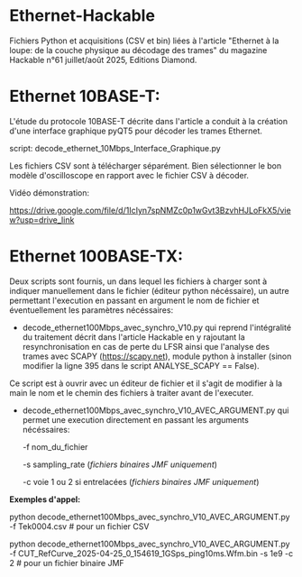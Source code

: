 # Ethernet-Hackable
Fichiers Python et acquisitions (CSV et bin) liées à l'article "Ethernet à la loupe: de la couche physique au décodage des trames" du magazine Hackable n°61 juillet/août 2025, Editions Diamond.

# Ethernet 10BASE-T:

L'étude du protocole 10BASE-T décrite dans l'article a conduit à la création d'une interface graphique pyQT5 pour décoder les trames Ethernet.

script: decode_ethernet_10Mbps_Interface_Graphique.py

Les fichiers CSV sont à télécharger séparément. Bien sélectionner le bon modèle d'oscilloscope en rapport avec le fichier CSV à décoder.

Vidéo démonstration:

https://drive.google.com/file/d/1IcIyn7spNMZc0p1wGvt3BzvhHJLoFkX5/view?usp=drive_link


# Ethernet 100BASE-TX: 

Deux scripts sont fournis, un dans lequel les fichiers à charger sont à indiquer manuellement dans le fichier (éditeur python nécéssaire), un autre permettant l'execution en passant en argument le nom de fichier et éventuellement les paramètres nécéssaires:

- decode_ethernet100Mbps_avec_synchro_V10.py qui reprend l'intégralité du traitement décrit dans l'article Hackable en y rajoutant la resynchronisation en cas de perte du LFSR ainsi que l'analyse des trames avec SCAPY (https://scapy.net), module python à installer (sinon modifier la ligne 395 dans le script ANALYSE_SCAPY == False).

Ce script est à ouvrir avec un éditeur de fichier et il s'agit de modifier à la main le nom et le chemin des fichiers à traiter avant de l'executer.




- decode_ethernet100Mbps_avec_synchro_V10_AVEC_ARGUMENT.py qui permet une execution directement en passant les arguments nécéssaires:

  -f nom_du_fichier
  
  -s sampling_rate           (*fichiers binaires JMF uniquement*)
  
  -c voie 1 ou 2 si entrelacées       (*fichiers binaires JMF uniquement*)

**Exemples d'appel:**

python decode_ethernet100Mbps_avec_synchro_V10_AVEC_ARGUMENT.py -f Tek0004.csv   # pour un fichier CSV

python decode_ethernet100Mbps_avec_synchro_V10_AVEC_ARGUMENT.py -f CUT_RefCurve_2025-04-25_0_154619_1GSps_ping10ms.Wfm.bin -s 1e9 -c 2   # pour un fichier binaire JMF




